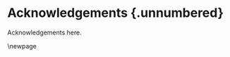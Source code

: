 # Acknowledgements {.unnumbered}

<!--
%% Alternatively, if you leave both on the same page, it is probably a
%% good idea to add a bit of extra vertical space in between the two --
%% for example, as follows (adjust as desired).
%\vspace{.5in}  % vertical space between dedication and acknowledgements

%% This generates an "acknowledgements" section, if needed
%% (uncomment to have it appear in the document).
-->

Acknowledgements here. 

\newpage

